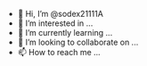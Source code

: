 - 👋 Hi, I’m @sodex21111A
- 👀 I’m interested in ...
- 🌱 I’m currently learning ...
- 💞️ I’m looking to collaborate on ...
- 📫 How to reach me ...

<!---
sodex21111A/sodex21111A is a ✨ special ✨ repository because its `README.md` (this file) appears on your GitHub profile.
You can click the Preview link to take a look at your changes.
--->
